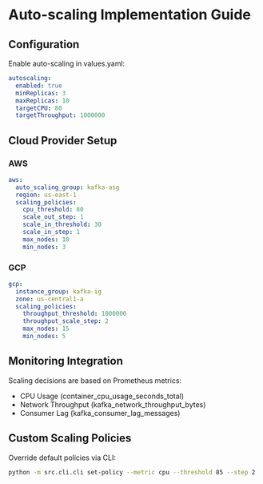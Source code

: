 # Auto-scaling Implementation Guide

## Configuration
Enable auto-scaling in values.yaml:
```yaml
autoscaling:
  enabled: true
  minReplicas: 3
  maxReplicas: 10
  targetCPU: 80
  targetThroughput: 1000000
```

## Cloud Provider Setup

### AWS
```yaml
aws:
  auto_scaling_group: kafka-asg
  region: us-east-1
  scaling_policies:
    cpu_threshold: 80
    scale_out_step: 1
    scale_in_threshold: 30
    scale_in_step: 1
    max_nodes: 10
    min_nodes: 3
```

### GCP
```yaml
gcp:
  instance_group: kafka-ig
  zone: us-central1-a
  scaling_policies:
    throughput_threshold: 1000000
    throughput_scale_step: 2
    max_nodes: 15
    min_nodes: 5
```

## Monitoring Integration
Scaling decisions are based on Prometheus metrics:
- CPU Usage (container_cpu_usage_seconds_total)
- Network Throughput (kafka_network_throughput_bytes)
- Consumer Lag (kafka_consumer_lag_messages)

## Custom Scaling Policies
Override default policies via CLI:
```bash
python -m src.cli.cli set-policy --metric cpu --threshold 85 --step 2
```

